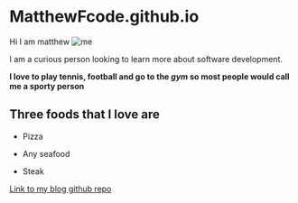 # MatthewFcode.github.io

Hi I am matthew ![me](IMG_1330.jpeg) 

I am a curious person looking to learn more about software development. 

**I love to play tennis, football and go to the *gym* so most people would call me a sporty person**

## Three foods that I love are

- Pizza
* Any seafood
+ Steak

[Link to my blog github repo](https://github.com/MatthewFcode/MatthewFcode.github.io "bLoG")
